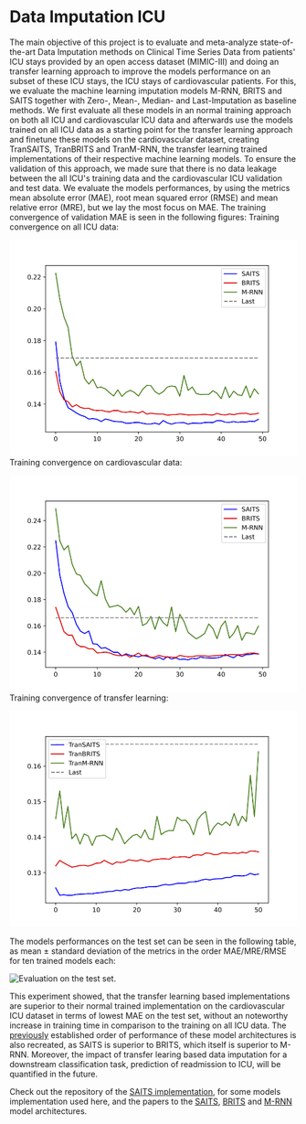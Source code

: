 # Data Imputation ICU

The main objective of this project is to evaluate and meta-analyze state-of-the-art Data Imputation methods on Clinical Time Series Data from patients' ICU stays provided by an open access dataset (MIMIC-III) and doing an transfer learning approach to improve the models performance on an subset of these ICU stays, the ICU stays of cardiovascular patients. 
For this, we evaluate the machine learning imputation models M-RNN, BRITS and SAITS together with Zero-, Mean-, Median- and Last-Imputation as baseline methods.
We first evaluate all these models in an normal training approach on both all ICU and cardiovascular ICU data and afterwards use the models trained on all ICU data as a starting point
for the transfer learning approach and finetune these models on the cardiovascular dataset, creating TranSAITS, TranBRITS and TranM-RNN, the transfer learning trained implementations of their respective machine learning models.
To ensure the validation of this approach, we made sure that there is no data leakage between the all ICU's training data and the cardiovascular ICU validation and test data.
We evaluate the models performances, by using the metrics mean absolute error (MAE), root mean squared error (RMSE) and mean relative error (MRE), but we lay the
most focus on MAE.
The training convergence of validation MAE is seen in the following figures:
Training convergence on all ICU data:

![Training convergence on all ICU data.](Figures/fig_all_icu.png)
Training convergence on cardiovascular data:

![Training convergence on cardiovascular data.](Figures/fig_heart_no_trans.png)
Training convergence of transfer learning:

![Training convergence of transfer learning.](Figures/fig_heart_trans_both.png)

The models performances on the test set can be seen in the following table, as mean $\pm$ standard deviation of the metrics in the order MAE/MRE/RMSE for ten trained models each:

![Evaluation on the test set.](Figures/table_results.png)

This experiment showed, that the transfer learning based implementations are superior to their normal trained implementation on the cardiovascular ICU dataset in terms of lowest MAE on the test set, without an noteworthy increase in training time in comparison to the training on all ICU data.
The [previously](https://www.sciencedirect.com/science/article/abs/pii/S0957417423001203?via%3Dihub) established order of performance of these model architectures is also recreated, as SAITS is superior to BRITS, which itself is superior to M-RNN.
Moreover, the impact of transfer learing based data imputation for a downstream classification task, prediction of readmission to ICU, will be quantified in the future.



Check out the repository of the [SAITS implementation](https://github.com/WenjieDu/SAITS), for some models implementation used here, and the papers to the [SAITS](https://www.sciencedirect.com/science/article/abs/pii/S0957417423001203?via%3Dihub), 
[BRITS](https://arxiv.org/abs/1805.10572) and [M-RNN](https://arxiv.org/abs/1711.08742) model architectures.


